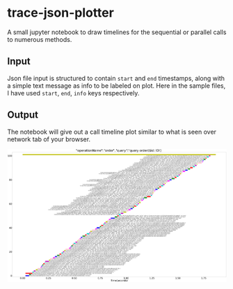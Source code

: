 # trace-json-plotter
A small jupyter notebook to draw timelines for the sequential or parallel calls to numerous methods.

## Input
Json file input is structured to contain `start` and `end` timestamps, along with a simple text message as info to be labeled on plot.
Here in the sample files, I have used `start`, `end`, `info` keys respectively.

## Output
The notebook will give out a call timeline plot similar to what is seen over network tab of your browser.

![sample-trace-query-order.png](sample-trace-query-order.png)

